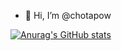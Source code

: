 - 👋 Hi, I’m @chotapow

[![Anurag's GitHub stats](https://github-readme-stats.vercel.app/api?username=anuraghazra)](https://github.com/anuraghazra/github-readme-stats)

<!---
chotapow/chotapow is a ✨ special ✨ repository because its `README.md` (this file) appears on your GitHub profile.
You can click the Preview link to take a look at your changes.
--->
